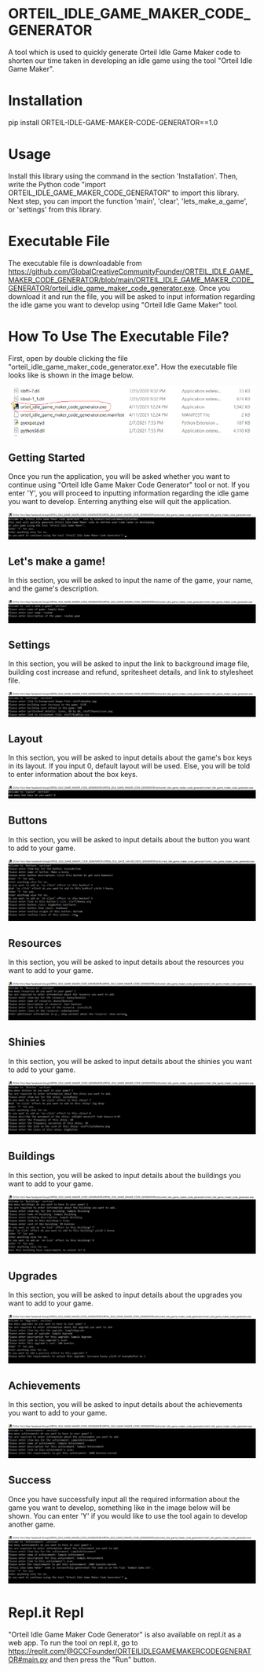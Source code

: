 # ORTEIL_IDLE_GAME_MAKER_CODE_GENERATOR

A tool which is used to quickly generate 
Orteil Idle Game Maker code to shorten 
our time taken in developing an idle game 
using the tool "Orteil Idle Game Maker".

# Installation

pip install ORTEIL-IDLE-GAME-MAKER-CODE-GENERATOR==1.0

# Usage

Install this library using the command in the section 'Installation'. 
Then, write the Python code 
"import ORTEIL_IDLE_GAME_MAKER_CODE_GENERATOR" to import this 
library. Next step, you can import the function 'main', 'clear',
'lets_make_a_game', or 'settings' from this library.

# Executable File

The executable file is downloadable from 
https://github.com/GlobalCreativeCommunityFounder/ORTEIL_IDLE_GAME_MAKER_CODE_GENERATOR/blob/main/ORTEIL_IDLE_GAME_MAKER_CODE_GENERATOR/orteil_idle_game_maker_code_generator.exe.
Once you download it and run the file, you will be asked to input 
information regarding the idle game you want to develop using 
"Orteil Idle Game Maker" tool.

# How To Use The Executable File?

First, open by double clicking the file "orteil_idle_game_maker_code_generator.exe". How the
executable file looks like is shown in the image below.

![Executable File](https://github.com/GlobalCreativeCommunityFounder/ORTEIL_IDLE_GAME_MAKER_CODE_GENERATOR/blob/main/images/Executable%20File.png)

## Getting Started

Once you run the application, you will be asked whether you 
want to continue using "Orteil Idle Game Maker Code Generator"
tool or not. If you enter 'Y', you will proceed to inputting 
information regarding the idle game you want to develop. Enterring 
anything else will quit the application.

![Getting Started](https://github.com/GlobalCreativeCommunityFounder/ORTEIL_IDLE_GAME_MAKER_CODE_GENERATOR/blob/main/images/Getting%20Started.png)

## Let's make a game!

In this section, you will be asked to input the name of the game,
your name, and the game's description.

![Let's make a game](https://github.com/GlobalCreativeCommunityFounder/ORTEIL_IDLE_GAME_MAKER_CODE_GENERATOR/blob/main/images/Lets%20Make%20a%20Game.png)

## Settings

In this section, you will be asked to input the link to background image file,
building cost increase and refund, spritesheet details, and 
link to stylesheet file.

![Settings](images/Settings.png)

## Layout

In this section, you will be asked to input details about the game's box keys
in its layout. If you input 0, default layout will be used. Else, you will be told
to enter information about the box keys.

![Layout](images/Layout.png)

## Buttons

In this section, you will be asked to input details about the button you want to add 
to your game.

![Buttons](images/Buttons.png)

## Resources

In this section, you will be asked to input details about the resources you want to add 
to your game.

![Resources](images/Resources.png)

## Shinies

In this section, you will be asked to input details about the shinies you want to add 
to your game.

![Shinies](images/Shinies.png)

## Buildings

In this section, you will be asked to input details about the buildings you want to add 
to your game.

![Buildings](images/Buildings.png)

## Upgrades

In this section, you will be asked to input details about the upgrades you want to add 
to your game.

![Upgrades](images/Upgrades.png)

## Achievements

In this section, you will be asked to input details about the achievements you want to add 
to your game.

![Achievements](images/Achievements.png)

## Success

Once you have successfully input all the required information about the game you want to develop, 
something like in the image below will be shown. You can enter 'Y' if you would like to use the tool 
again to develop another game.

![Success](images/Success.png)

# Repl.it Repl

"Orteil Idle Game Maker Code Generator" is also available on
repl.it as a web app. To run the tool on repl.it, go to 
https://replit.com/@GCCFounder/ORTEILIDLEGAMEMAKERCODEGENERATOR#main.py
and then press the "Run" button.
